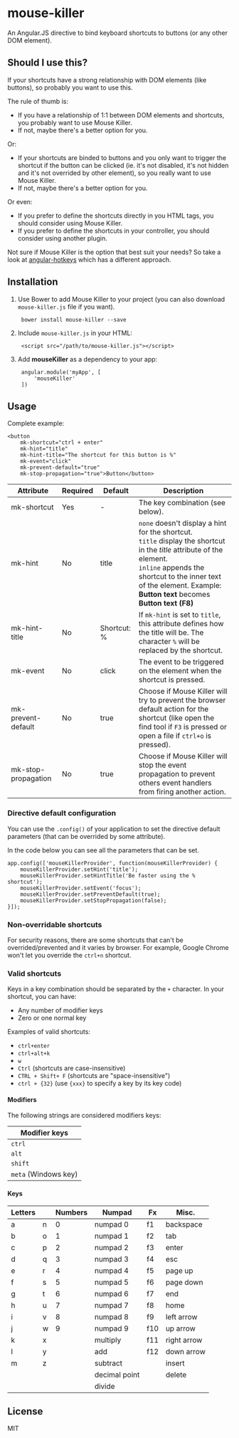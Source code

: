 # mouse-killer
An Angular.JS directive to bind keyboard shortcuts to buttons (or any other DOM element).

## Should I use this?
If your shortcuts have a strong relationship with DOM elements (like buttons), so probably you want to use this. 

The rule of thumb is:

* If you have a relationship of 1:1 between DOM elements and shortcuts, you probably want to use Mouse Killer.
* If not, maybe there's a better option for you.

Or: 

* If your shortcuts are binded to buttons and you only want to trigger the shortcut if the button can be clicked (ie. it's not disabled, it's not hidden and it's not overrided by other element), so you really want to use Mouse Killer.
* If not, maybe there's a better option for you.

Or even:

* If you prefer to define the shortcuts directly in you HTML tags, you should consider using Mouse Killer.
* If you prefer to define the shortcuts in your controller, you should consider using another plugin.

Not sure if Mouse Killer is the option that best suit your needs? So take a look at [angular-hotkeys](https://github.com/chieffancypants/angular-hotkeys) which has a different approach.

## Installation

1. Use Bower to add Mouse Killer to your project (you can also download `mouse-killer.js` file if you want).

        bower install mouse-killer --save 

2. Include `mouse-killer.js` in your HTML: 
    
        <script src="/path/to/mouse-killer.js"></script>

3. Add **mouseKiller** as a dependency to your app:

        angular.module('myApp', [
            'mouseKiller'
        ])

## Usage
Complete example: 

    <button 
        mk-shortcut="ctrl + enter"
        mk-hint="title"
        mk-hint-title="The shortcut for this button is %"
        mk-event="click"
        mk-prevent-default="true"
        mk-stop-propagation="true">Button</button>

| Attribute           | Required | Default     | Description                                                   |
|---------------------|----------|-------------|---------------------------------------------------------------|
| mk-shortcut         | Yes      | -           | The key combination (see below).                              |
| mk-hint             | No       | title       | `none` doesn't display a hint for the shortcut. <br />`title` display the shortcut in the *title* attribute of the element. <br />`inline` appends the shortcut to the inner text of the element. Example: **Button text** becomes **Button text (F8)** |
| mk-hint-title       | No       | Shortcut: % | If `mk-hint` is set to `title`, this attribute defines how the title will be. The character `%` will be replaced by the shortcut. |
| mk-event            | No       | click       | The event to be triggered on the element when the shortcut is pressed. |
| mk-prevent-default  | No       | true        | Choose if Mouse Killer will try to prevent the browser default action for the shortcut (like open the find tool if `F3` is pressed or open a file if `ctrl+o` is pressed). |
| mk-stop-propagation | No       | true        | Choose if Mouse Killer will stop the event propagation to prevent others event handlers from firing another action. |

### Directive default configuration
You can use the `.config()` of your application to set the directive default parameters (that can be overrided by some attribute).

In the code below you can see all the parameters that can be set.

    app.config(['mouseKillerProvider', function(mouseKillerProvider) {
        mouseKillerProvider.setHint('title');
        mouseKillerProvider.setHintTitle('Be faster using the % shortcut');
        mouseKillerProvider.setEvent('focus');
        mouseKillerProvider.setPreventDefault(true);
        mouseKillerProvider.setStopPropagation(false);
    }]);

### Non-overridable shortcuts
For security reasons, there are some shortcuts that can't be overrided/prevented and it varies by browser. For example, Google Chrome won't let you override the `ctrl+n` shortcut.

### Valid shortcuts
Keys in a key combination should be separated by the `+` character. In your shortcut, you can have:
* Any number of modifier keys
* Zero or one normal key

Examples of valid shortcuts:
* `ctrl+enter`
* `ctrl+alt+k`
* `w`
* `Ctrl` (shortcuts are case-insensitive)
* `CTRL + Shift+ F` (shortcuts are "space-insensitive")
* `ctrl + {32}` (use `{xxx}` to specify a key by its key code)

#### Modifiers
The following strings are considered modifiers keys:

| Modifier keys        |
|----------------------|
| `ctrl`               |
| `alt`                |
| `shift`              |
| `meta` (Windows key) |

#### Keys
| Letters |   | Numbers | Numpad | Fx | Misc. |
|---------|---|---------|--------|----|-------|
| a | n | 0 | numpad 0 | f1 | backspace |
| b | o | 1 | numpad 1 | f2 | tab |
| c | p | 2 | numpad 2 | f3 | enter |
| d | q | 3 | numpad 3 | f4 | esc |
| e | r | 4 | numpad 4 | f5 | page up |
| f | s | 5 | numpad 5 | f6 | page down |
| g | t | 6 | numpad 6 | f7 | end |
| h | u | 7 | numpad 7 | f8 | home |
| i | v | 8 | numpad 8 | f9 | left arrow |
| j | w | 9 | numpad 9 | f10 | up arrow |
| k | x |   | multiply | f11 | right arrow |
| l | y |   | add | f12 | down arrow |
| m | z |   | subtract |  | insert |
|   |   |   | decimal point |  | delete |
|   |   |   | divide |  |  |



## License
MIT
